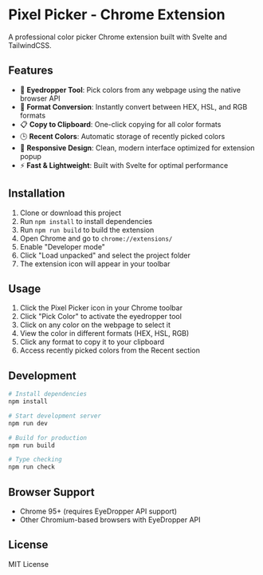 # Pixel Picker - Chrome Extension

A professional color picker Chrome extension built with Svelte and TailwindCSS.

## Features

- 🎨 **Eyedropper Tool**: Pick colors from any webpage using the native browser API
- 🔄 **Format Conversion**: Instantly convert between HEX, HSL, and RGB formats
- 📋 **Copy to Clipboard**: One-click copying for all color formats
- 🕒 **Recent Colors**: Automatic storage of recently picked colors
- 📱 **Responsive Design**: Clean, modern interface optimized for extension popup
- ⚡ **Fast & Lightweight**: Built with Svelte for optimal performance

## Installation

1. Clone or download this project
2. Run `npm install` to install dependencies
3. Run `npm run build` to build the extension
4. Open Chrome and go to `chrome://extensions/`
5. Enable "Developer mode"
6. Click "Load unpacked" and select the project folder
7. The extension icon will appear in your toolbar

## Usage

1. Click the Pixel Picker icon in your Chrome toolbar
2. Click "Pick Color" to activate the eyedropper tool
3. Click on any color on the webpage to select it
4. View the color in different formats (HEX, HSL, RGB)
5. Click any format to copy it to your clipboard
6. Access recently picked colors from the Recent section

## Development

```bash
# Install dependencies
npm install

# Start development server
npm run dev

# Build for production
npm run build

# Type checking
npm run check
```

## Browser Support

- Chrome 95+ (requires EyeDropper API support)
- Other Chromium-based browsers with EyeDropper API

## License

MIT License